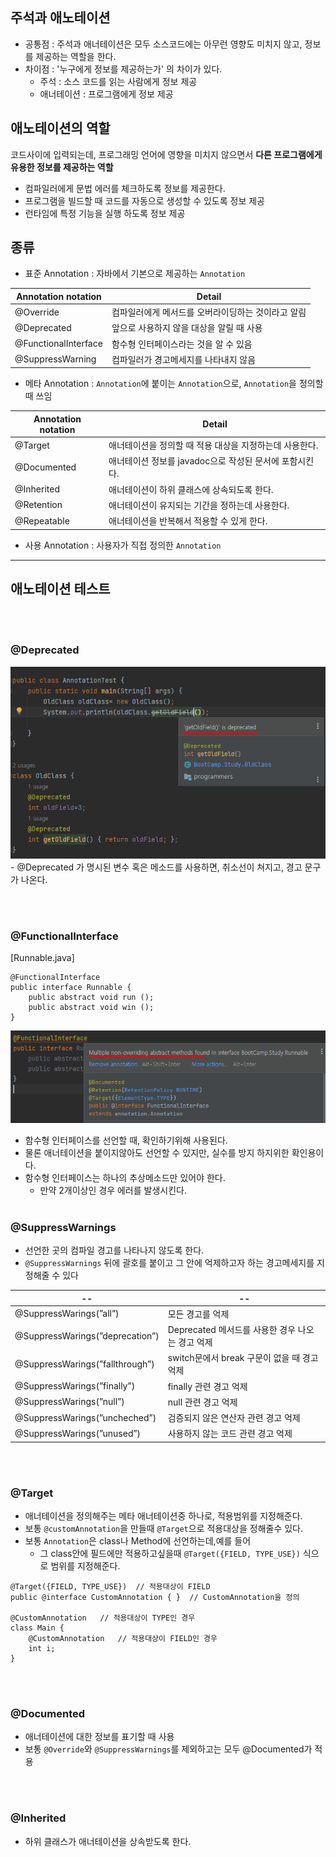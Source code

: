 ## 주석과 애노테이션
- 공통점 : 주석과 애너테이션은 모두 소스코드에는 아무런 영향도 미치지 않고, 정보를 제공하는 역할을 한다. 
- 차이점 : '누구에게 정보를 제공하는가' 의 차이가 있다.
    - 주석 : 소스 코드를 읽는 사람에게 정보 제공
    - 애너테이션 : 프로그램에게 정보 제공  

## 애노테이션의 역할
코드사이에 입력되는데, 프로그래밍 언어에 영향을 미치지 않으면서 **다른 프로그램에게 유용한 정보를 제공하는 역할**

- 컴파일러에게 문법 에러를 체크하도록 정보를 제공한다.
- 프로그램을 빌드할 때 코드를 자동으로 생성할 수 있도록 정보 제공
- 런타임에 특정 기능을 실행 하도록 정보 제공

## 종류
 - 표준 Annotation : 자바에서 기본으로 제공하는 `Annotation`
 
|Annotation notation|Detail|
|--|--|
|@Override|컴파일러에게 메서드를 오버라이딩하는 것이라고 알림|
|@Deprecated|앞으로 사용하지 않을 대상을 알릴 때 사용|
|@FunctionalInterface	|함수형 인터페이스라는 것을 알 수 있음|
|@SuppressWarning|컴파일러가 경고메세지를 나타내지 않음|

- 메타 Annotation : `Annotation`에 붙이는 `Annotation`으로, `Annotation`을 정의할 때 쓰임

|Annotation notation|Detail|
|--|--|
|@Target|	애너테이션을 정의할 때 적용 대상을 지정하는데 사용한다.|
|@Documented	|애너테이션 정보를 javadoc으로 작성된 문서에 포함시킨다.|
|@Inherited	|애너테이션이 하위 클래스에 상속되도록 한다.|
|@Retention	|애너테이션이 유지되는 기간을 정하는데 사용한다.|
|@Repeatable	|애너테이션을 반복해서 적용할 수 있게 한다.|

- 사용 Annotation : 사용자가 직접 정의한 `Annotation`

---

## 애노테이션 테스트 

<br></br>
 
### @Deprecated
<img src="./images/deprecated.png">
- @Deprecated 가 명시된 변수 혹은 메소드를 사용하면, 취소선이 쳐지고, 경고 문구가 나온다.

<br></br>

### @FunctionalInterface
\[Runnable.java\]
```
@FunctionalInterface
public interface Runnable {
	public abstract void run ();
    public abstract void win ();
}
```
<img src="./images/functionalInterface.png">

 - 함수형 인터페이스를 선언할 때, 확인하기위해 사용된다. 
 - 물론 애너테이션을 붙이지않아도 선언할 수 있지만, 실수를 방지 하지위한 확인용이다. 
 - 함수형 인터페이스는 하나의 추상메소드만 있어야 한다.
    - 만약 2개이상인 경우 에러를 발생시킨다.
 <br></br>
 
 ### @SuppressWarnings
- 선언한 곳의 컴파일 경고를 나타나지 않도록 한다.
- `@SuppressWarnings` 뒤에 괄호를 붙이고 그 안에 억제하고자 하는 경고메세지를 지정해줄 수 있다

|--|--|
|--|--|
|@SuppressWarings(”all”)	|모든 경고를 억제||
|@SuppressWarings(”deprecation”)|	Deprecated 메서드를 사용한 경우 나오는 경고 억제|
|@SuppressWarings(”fallthrough”)|	switch문에서 break 구문이 없을 때 경고 억제|
|@SuppressWarings(”finally”)	|finally 관련 경고 억제|
|@SuppressWarings(”null”)	|null 관련 경고 억제|
|@SuppressWarings(”uncheched”)|	검증되지 않은 연산자 관련 경고 억제|
|@SuppressWarings(”unused”)	|사용하지 않는 코드 관련 경고 억제|

<br></br>

### @Target 
- 애너테이션을 정의해주는 메타 애너테이션중 하나로, 적용범위를 지정해준다. 
- 보통 `@customAnnotation`을 만들때 `@Target`으로 적용대상을 정해줄수 있다.
- 보통 `Annotation`은 class나 Method에 선언하는데,예를 들어
  - 그 class안에 필드에만 적용하고싶을때 `@Target({FIELD, TYPE_USE})` 식으로 범위를 지정해준다.
```
@Target({FIELD, TYPE_USE})	// 적용대상이 FIELD
public @interface CustomAnnotation { }	// CustomAnnotation을 정의

@CustomAnnotation	// 적용대상이 TYPE인 경우
class Main {
    @CustomAnnotation	// 적용대상이 FIELD인 경우
    int i;
}
```
<br></br>

### @Documented
- 애너테이션에 대한 정보를 표기할 때 사용
- 보통 `@Override`와 `@SuppressWarnings`를 제외하고는 모두 @Documented가 적용

<br></br>

### @Inherited
- 하위 클래스가 애너테이션을 상속받도록 한다. 

